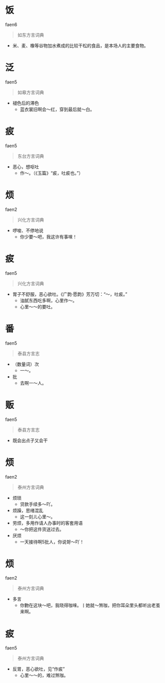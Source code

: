 # 饭
faen6
> 如东方言词典
- 米、麦、橡等谷物加水煮成的比较干松的食品，是本场人的主要食物。

# 泛
faen5
> 如皋方言词典
- 褪色后的滞色
  - 蓝衣裳旧啊会～红，穿到最后就～白。

# 㽹
faen5
> 东台方言词典
- 恶心，想呕吐
  - 作～。（《玉篇》“㽹，吐㽹也。”）

# 烦
faen2
> 兴化方言词典
- 啰唆、不停地说
  - 你少要～吧，我这许有事唻！

# 㽹
faen5
> 兴化方言词典
- 胃子不舒服，恶心欲吐。《广韵·愿韵》芳万切：“～，吐㽹。”
  - 油腻东西吃多啊，心里作～。
  - 心里～～的要吐。

# 番
faen5
> 泰县方言志
- （数量词）次
  - 一～。
- 批
  - 去啊一～人。

# 贩
faen5
> 泰县方言志
- 既会出点子又会干


# 烦
faen2
> 泰州方言词典
- 烦琐
  - 贷款手续多～吖。
- 烦躁，思绪混乱
  - 这一刻ㄦ心里～。
- 劳烦，多用作请人办事时的客套用语
  - ～你把这件货送过去。
- 厌烦
  - 一天接待啊5批人，你说哿～吖！


# 烦
faen2
> 泰州方言词典
- 多言
  - 你覅在这块～吧，我晓得咖唻。丨她就～煞咖，把你耳朵里头都听出老茧来啊。


# 㽹
faen5
> 泰州方言词典
- 反胃，恶心欲吐，见“作㽹”
  - 心里～～的，难过煞咖。
